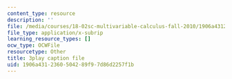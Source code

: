 ```yaml
---
content_type: resource
description: ''
file: /media/courses/18-02sc-multivariable-calculus-fall-2010/1906a4312360504289f97d86d2257f1b_iYFogDTPlRo.vtt
file_type: application/x-subrip
learning_resource_types: []
ocw_type: OCWFile
resourcetype: Other
title: 3play caption file
uid: 1906a431-2360-5042-89f9-7d86d2257f1b
---
```

